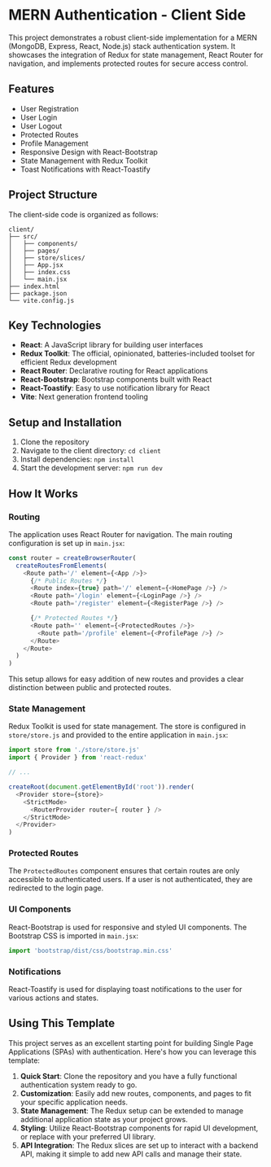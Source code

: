 # MERN Authentication - Client Side

This project demonstrates a robust client-side implementation for a MERN (MongoDB, Express, React, Node.js) stack authentication system. It showcases the integration of Redux for state management, React Router for navigation, and implements protected routes for secure access control.

## Features

- User Registration
- User Login
- User Logout
- Protected Routes
- Profile Management
- Responsive Design with React-Bootstrap
- State Management with Redux Toolkit
- Toast Notifications with React-Toastify

## Project Structure

The client-side code is organized as follows:

```
client/
├── src/
│   ├── components/
│   ├── pages/
│   ├── store/slices/
│   ├── App.jsx
│   ├── index.css
│   └── main.jsx
├── index.html
├── package.json
└── vite.config.js
```

## Key Technologies

- **React**: A JavaScript library for building user interfaces
- **Redux Toolkit**: The official, opinionated, batteries-included toolset for efficient Redux development
- **React Router**: Declarative routing for React applications
- **React-Bootstrap**: Bootstrap components built with React
- **React-Toastify**: Easy to use notification library for React
- **Vite**: Next generation frontend tooling

## Setup and Installation

1. Clone the repository
2. Navigate to the client directory: `cd client`
3. Install dependencies: `npm install`
4. Start the development server: `npm run dev`

## How It Works

### Routing

The application uses React Router for navigation. The main routing configuration is set up in `main.jsx`:

```javascript
const router = createBrowserRouter(
  createRoutesFromElements(
    <Route path='/' element={<App />}>
      {/* Public Routes */}
      <Route index={true} path='/' element={<HomePage />} />
      <Route path='/login' element={<LoginPage />} />
      <Route path='/register' element={<RegisterPage />} />

      {/* Protected Routes */}
      <Route path='' element={<ProtectedRoutes />}>
        <Route path='/profile' element={<ProfilePage />} />
      </Route>
    </Route>
  )
)
```

This setup allows for easy addition of new routes and provides a clear distinction between public and protected routes.

### State Management

Redux Toolkit is used for state management. The store is configured in `store/store.js` and provided to the entire application in `main.jsx`:

```javascript
import store from './store/store.js'
import { Provider } from 'react-redux'

// ...

createRoot(document.getElementById('root')).render(
  <Provider store={store}>
    <StrictMode>
      <RouterProvider router={ router } />
    </StrictMode>
  </Provider>
)
```

### Protected Routes

The `ProtectedRoutes` component ensures that certain routes are only accessible to authenticated users. If a user is not authenticated, they are redirected to the login page.

### UI Components

React-Bootstrap is used for responsive and styled UI components. The Bootstrap CSS is imported in `main.jsx`:

```javascript
import 'bootstrap/dist/css/bootstrap.min.css'
```

### Notifications

React-Toastify is used for displaying toast notifications to the user for various actions and states.

## Using This Template

This project serves as an excellent starting point for building Single Page Applications (SPAs) with authentication. Here's how you can leverage this template:

1. **Quick Start**: Clone the repository and you have a fully functional authentication system ready to go.
2. **Customization**: Easily add new routes, components, and pages to fit your specific application needs.
3. **State Management**: The Redux setup can be extended to manage additional application state as your project grows.
4. **Styling**: Utilize React-Bootstrap components for rapid UI development, or replace with your preferred UI library.
5. **API Integration**: The Redux slices are set up to interact with a backend API, making it simple to add new API calls and manage their state.